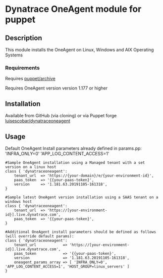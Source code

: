 # Dynatrace OneAgent module for puppet

## Description

This module installs the OneAgent on Linux, Windows and AIX Operating Systems

### Requirements

Requires [puppet/archive](https://forge.puppet.com/puppet/archive)

Requires OneAgent version version 1.177 or higher

## Installation

Available from GitHub (via cloning) or via Puppet forge [luisescobar/dynatraceoneagent](https://forge.puppet.com/luisescobar/dynatraceoneagent)

## Usage

Default OneAgent Install parameters already defined in params.pp: 'INFRA_ONLY=0' 'APP_LOG_CONTENT_ACCESS=1'

    #Sample OneAgent installation using a Managed tenant with a set version on a linux host
    class { 'dynatraceoneagent':
        tenant_url  => 'https://{your-domain}/e/{your-environment-id}',
        paas_token  => '{{your-paas-token}',
        version     => '1.181.63.20191105-161318',
    }

    #Sample latest OneAgent version installation using a SAAS tenant on a windows host
    class { 'dynatraceoneagent':
        tenant_url  => 'https://[your-environment-id}].live.dynatrace.com',
        paas_token  => '{{your-paas-token}',
    }

    #Additional OneAgent install parameters should be defined as follows (will override default params):
    class { 'dynatraceoneagent':
        tenant_url            => 'https://[your-environment-id}].live.dynatrace.com',
        paas_token            => '{{your-paas-token}',
        version               => '1.181.63.20191105-161318',
        oneagent_params_array => [ 'INFRA_ONLY=0', 'APP_LOG_CONTENT_ACCESS=1', 'HOST_GROUP=linux_servers' ]
    }
